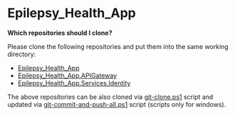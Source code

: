 # Epilepsy_Health_App

**Which repositories should I clone?**

Please clone the following repositories and put them into the same working directory:
- [Epilepsy_Health_App](https://github.com/flapek/Epilepsy_Health_App)
- [Epilepsy_Health_App.APIGateway](https://github.com/flapek/Epilepsy_Health_App.APIGateway)
- [Epilepsy_Health_App.Services.Identity](https://github.com/flapek/Epilepsy_Health_App.Services.Identity)

The above repositories can be also cloned via [git-clone.ps1](https://github.com/flapek/Epilepsy_Health_App/blob/master/Scripts/git-clone.ps1) script and updated via [git-commit-and-push-all.ps1](https://github.com/flapek/Epilepsy_Health_App/blob/master/Scripts/git-commit-and-push-all.ps1) script (scripts only for windows).
